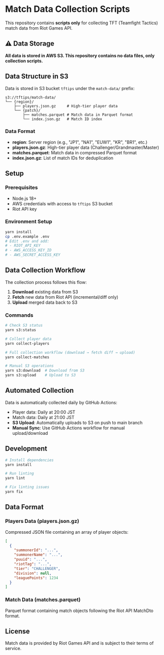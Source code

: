 # Match Data Collection Scripts

This repository contains **scripts only** for collecting TFT (Teamfight Tactics) match data from Riot Games API.

## ⚠️ Data Storage

**All data is stored in AWS S3. This repository contains no data files, only collection scripts.**

## Data Structure in S3

Data is stored in S3 bucket `tftips` under the `match-data/` prefix:

```
s3://tftips/match-data/
└── {region}/
    ├── players.json.gz     # High-tier player data
    └── {patch}/
        ├── matches.parquet # Match data in Parquet format
        └── index.json.gz   # Match ID index
```

### Data Format

- **region**: Server region (e.g., "JP1", "NA1", "EUW1", "KR", "BR1", etc.)
- **players.json.gz**: High-tier player data (Challenger/Grandmaster/Master)
- **matches.parquet**: Match data in compressed Parquet format
- **index.json.gz**: List of match IDs for deduplication

## Setup

### Prerequisites
- Node.js 18+
- AWS credentials with access to `tftips` S3 bucket
- Riot API key

### Environment Setup

```bash
yarn install
cp .env.example .env
# Edit .env and add:
# - RIOT_API_KEY
# - AWS_ACCESS_KEY_ID
# - AWS_SECRET_ACCESS_KEY
```

## Data Collection Workflow

The collection process follows this flow:
1. **Download** existing data from S3
2. **Fetch** new data from Riot API (incremental/diff only)
3. **Upload** merged data back to S3

### Commands

```bash
# Check S3 status
yarn s3:status

# Collect player data
yarn collect-players

# Full collection workflow (download → fetch diff → upload)
yarn collect-matches

# Manual S3 operations
yarn s3:download  # Download from S3
yarn s3:upload    # Upload to S3
```

## Automated Collection

Data is automatically collected daily by GitHub Actions:

- Player data: Daily at 20:00 JST
- Match data: Daily at 21:00 JST
- **S3 Upload**: Automatically uploads to S3 on push to main branch
- **Manual Sync**: Use GitHub Actions workflow for manual upload/download

## Development

```bash
# Install dependencies
yarn install

# Run linting
yarn lint

# Fix linting issues
yarn fix
```

## Data Format

### Players Data (players.json.gz)

Compressed JSON file containing an array of player objects:

```json
[
  {
    "summonerId": "...",
    "summonerName": "...",
    "puuid": "...",
    "riotTag": "...",
    "tier": "CHALLENGER",
    "division": null,
    "leaguePoints": 1234
  }
]
```

### Match Data (matches.parquet)

Parquet format containing match objects following the Riot API MatchDto format.

## License

Match data is provided by Riot Games API and is subject to their terms of service.
